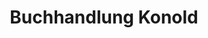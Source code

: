 ---
title: "Buchhandlung Konold"
url: /heidenheim-an-der-brenz/buchhandlung-konold/
shop: Bücher
---